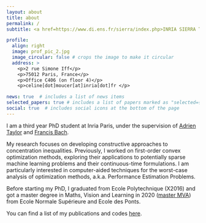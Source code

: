 ```yaml
---
layout: about
title: about
permalink: /
subtitle: <a href=https://www.di.ens.fr/sierra/index.php>INRIA SIERRA Team, Ecole normale supérieure, Paris France</a>.

profile:
  align: right
  image: prof_pic_2.jpg
  image_circular: false # crops the image to make it circular
  address: >
    <p>2 rue Simone Iff</p>
    <p>75012 Paris, France</p>
    <p>Office C406 (on floor 4)</p>
    <p>celine[dot]moucer[at]inria[dot]fr </p>

news: true  # includes a list of news items
selected_papers: true # includes a list of papers marked as "selected={true}"
social: true  # includes social icons at the bottom of the page
---
```


I am a third year PhD student at Inria Paris, under the supervision of [Adrien Taylor](https://adrientaylor.github.io) and [Francis Bach](https://www.di.ens.fr/~fbach/).

My research focuses on developing constructive approaches to concentration inequalities. Previously, I worked on 
first-order convex optimization methods, exploring their applications to potentially sparse machine learning problems 
and their continuous-time formulations. I am particularly interested in computer-aided techniques for the worst-case 
analysis of optimization methods, a.k.a. Performance Estimation Problems.

Before starting my PhD, I graduated from Ecole Polytechnique (X2016) and got a master degree in Maths, Vision and Learning in 2020 ([master MVA](https://www.master-mva.com)) from Ecole Normale Supérieure and Ecole des Ponts.

You can find a list of my publications and codes [here](/publications/).


